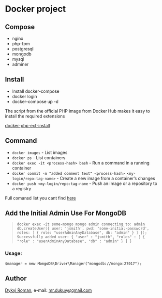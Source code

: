 Docker project
=======

## Compose

+ nginx
+ php-fpm
+ postgresql
+ mongodb
+ mysql
+ adminer

## Install

+ Install docker-compose
+ docker login
+ docker-compose up -d

The script from the official PHP image from Docker Hub makes it easy to install the required extensions

[docker-php-ext-install](https://github.com/docker-library/php/blob/master/docker-php-ext-install)

## Command

+ `docker images`  - List images
+ `docker ps` - List containers  
+ `docker exec -it <process-hash> bash` - Run a command in a running container
+ `docker commit -m "added comment text" <process-hash> <my-login/repo:tag-name>` - Create a new image from a container’s changes
+ `docker push <my-login/repo:tag-name` - Push an image or a repository to a registry    

Full comansd list you cant find [here](https://docs.docker.com/engine/reference/commandline/) 

## Add the Initial Admin Use For MongoDB

> `docker exec -it some-mongo mongo admin
  connecting to: admin
  > db.createUser({ user: 'jsmith', pwd: 'some-initial-password', roles: [ { role: "userAdminAnyDatabase", db: "admin" } ] });
  Successfully added user: {
      "user" : "jsmith",
      "roles" : [
          {
              "role" : "userAdminAnyDatabase",
              "db" : "admin"
          }
      ]
  }`
  
### Usage:

`$manager = new MongoDB\Driver\Manager("mongodb://mongo:27017");`  
  

## Author
[Dykyi Roman](https://www.linkedin.com/in/roman-dykyi-43428543/), e-mail: [mr.dukuy@gmail.com](mailto:mr.dukuy@gmail.com)

